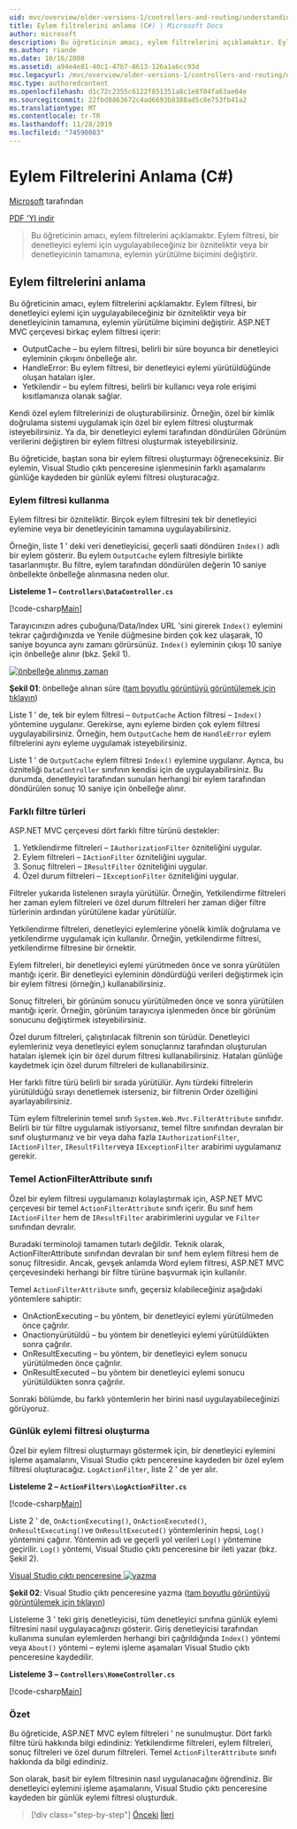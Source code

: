 ```yaml
---
uid: mvc/overview/older-versions-1/controllers-and-routing/understanding-action-filters-cs
title: Eylem filtrelerini anlama (C#) | Microsoft Docs
author: microsoft
description: Bu öğreticinin amacı, eylem filtrelerini açıklamaktır. Eylem filtresi, bir denetleyici eylemine veya bir denetleyicinin tamamına uygulayabileceğiniz bir özniteliktir...
ms.author: riande
ms.date: 10/16/2008
ms.assetid: a94e4e81-40c1-47b7-8613-126a1a6cc93d
msc.legacyurl: /mvc/overview/older-versions-1/controllers-and-routing/understanding-action-filters-cs
msc.type: authoredcontent
ms.openlocfilehash: d1c72c2355c6122f851351a8c1e8f04fa63ae04e
ms.sourcegitcommit: 22fbd8863672c4ad6693b8388ad5c8e753fb41a2
ms.translationtype: MT
ms.contentlocale: tr-TR
ms.lasthandoff: 11/28/2019
ms.locfileid: "74590083"
---
```

# <a name="understanding-action-filters-c"></a>Eylem Filtrelerini Anlama (C#)

[Microsoft](https://github.com/microsoft) tarafından

[PDF 'YI indir](https://download.microsoft.com/download/e/f/3/ef3f2ff6-7424-48f7-bdaa-180ef64c3490/ASPNET_MVC_Tutorial_14_CS.pdf)

> Bu öğreticinin amacı, eylem filtrelerini açıklamaktır. Eylem filtresi, bir denetleyici eylemi için uygulayabileceğiniz bir özniteliktir veya bir denetleyicinin tamamına, eylemin yürütülme biçimini değiştirir.

## <a name="understanding-action-filters"></a>Eylem filtrelerini anlama

Bu öğreticinin amacı, eylem filtrelerini açıklamaktır. Eylem filtresi, bir denetleyici eylemi için uygulayabileceğiniz bir özniteliktir veya bir denetleyicinin tamamına, eylemin yürütülme biçimini değiştirir. ASP.NET MVC çerçevesi birkaç eylem filtresi içerir:

- OutputCache – bu eylem filtresi, belirli bir süre boyunca bir denetleyici eyleminin çıkışını önbelleğe alır.
- HandleError: Bu eylem filtresi, bir denetleyici eylemi yürütüldüğünde oluşan hataları işler.
- Yetkilendir – bu eylem filtresi, belirli bir kullanıcı veya role erişimi kısıtlamanıza olanak sağlar.

Kendi özel eylem filtrelerinizi de oluşturabilirsiniz. Örneğin, özel bir kimlik doğrulama sistemi uygulamak için özel bir eylem filtresi oluşturmak isteyebilirsiniz. Ya da, bir denetleyici eylemi tarafından döndürülen Görünüm verilerini değiştiren bir eylem filtresi oluşturmak isteyebilirsiniz.

Bu öğreticide, baştan sona bir eylem filtresi oluşturmayı öğreneceksiniz. Bir eylemin, Visual Studio çıktı penceresine işlenmesinin farklı aşamalarını günlüğe kaydeden bir günlük eylemi filtresi oluşturacağız.

### <a name="using-an-action-filter"></a>Eylem filtresi kullanma

Eylem filtresi bir özniteliktir. Birçok eylem filtresini tek bir denetleyici eylemine veya bir denetleyicinin tamamına uygulayabilirsiniz.

Örneğin, liste 1 ' deki veri denetleyicisi, geçerli saati döndüren `Index()` adlı bir eylem gösterir. Bu eylem `OutputCache` eylem filtresiyle birlikte tasarlanmıştır. Bu filtre, eylem tarafından döndürülen değerin 10 saniye önbellekte önbelleğe alınmasına neden olur.

**Listeleme 1 – `Controllers\DataController.cs`**

[!code-csharp[Main](understanding-action-filters-cs/samples/sample1.cs)]

Tarayıcınızın adres çubuğuna/Data/Index URL 'sini girerek `Index()` eylemini tekrar çağırdığınızda ve Yenile düğmesine birden çok kez ulaşarak, 10 saniye boyunca aynı zamanı görürsünüz. `Index()` eyleminin çıkışı 10 saniye için önbelleğe alınır (bkz. Şekil 1).

[![önbelleğe alınmış zaman](understanding-action-filters-cs/_static/image2.png)](understanding-action-filters-cs/_static/image1.png)

**Şekil 01**: önbelleğe alınan süre ([tam boyutlu görüntüyü görüntülemek için tıklayın](understanding-action-filters-cs/_static/image3.png))

Liste 1 ' de, tek bir eylem filtresi – `OutputCache` Action filtresi – `Index()` yöntemine uygulanır. Gerekirse, aynı eyleme birden çok eylem filtresi uygulayabilirsiniz. Örneğin, hem `OutputCache` hem de `HandleError` eylem filtrelerini aynı eyleme uygulamak isteyebilirsiniz.

Liste 1 ' de `OutputCache` eylem filtresi `Index()` eylemine uygulanır. Ayrıca, bu özniteliği `DataController` sınıfının kendisi için de uygulayabilirsiniz. Bu durumda, denetleyici tarafından sunulan herhangi bir eylem tarafından döndürülen sonuç 10 saniye için önbelleğe alınır.

### <a name="the-different-types-of-filters"></a>Farklı filtre türleri

ASP.NET MVC çerçevesi dört farklı filtre türünü destekler:

1. Yetkilendirme filtreleri – `IAuthorizationFilter` özniteliğini uygular.
2. Eylem filtreleri – `IActionFilter` özniteliğini uygular.
3. Sonuç filtreleri – `IResultFilter` özniteliğini uygular.
4. Özel durum filtreleri – `IExceptionFilter` özniteliğini uygular.

Filtreler yukarıda listelenen sırayla yürütülür. Örneğin, Yetkilendirme filtreleri her zaman eylem filtreleri ve özel durum filtreleri her zaman diğer filtre türlerinin ardından yürütülene kadar yürütülür.

Yetkilendirme filtreleri, denetleyici eylemlerine yönelik kimlik doğrulama ve yetkilendirme uygulamak için kullanılır. Örneğin, yetkilendirme filtresi, yetkilendirme filtresine bir örnektir.

Eylem filtreleri, bir denetleyici eylemi yürütmeden önce ve sonra yürütülen mantığı içerir. Bir denetleyici eyleminin döndürdüğü verileri değiştirmek için bir eylem filtresi (örneğin,) kullanabilirsiniz.

Sonuç filtreleri, bir görünüm sonucu yürütülmeden önce ve sonra yürütülen mantığı içerir. Örneğin, görünüm tarayıcıya işlenmeden önce bir görünüm sonucunu değiştirmek isteyebilirsiniz.

Özel durum filtreleri, çalıştırılacak filtrenin son türüdür. Denetleyici eylemleriniz veya denetleyici eylem sonuçlarınız tarafından oluşturulan hataları işlemek için bir özel durum filtresi kullanabilirsiniz. Hataları günlüğe kaydetmek için özel durum filtreleri de kullanabilirsiniz.

Her farklı filtre türü belirli bir sırada yürütülür. Aynı türdeki filtrelerin yürütüldüğü sırayı denetlemek isterseniz, bir filtrenin Order özelliğini ayarlayabilirsiniz.

Tüm eylem filtrelerinin temel sınıfı `System.Web.Mvc.FilterAttribute` sınıfıdır. Belirli bir tür filtre uygulamak istiyorsanız, temel filtre sınıfından devralan bir sınıf oluşturmanız ve bir veya daha fazla `IAuthorizationFilter`, `IActionFilter`, `IResultFilter`veya `IExceptionFilter` arabirimi uygulamanız gerekir.

### <a name="the-base-actionfilterattribute-class"></a>Temel ActionFilterAttribute sınıfı

Özel bir eylem filtresi uygulamanızı kolaylaştırmak için, ASP.NET MVC çerçevesi bir temel `ActionFilterAttribute` sınıfı içerir. Bu sınıf hem `IActionFilter` hem de `IResultFilter` arabirimlerini uygular ve `Filter` sınıfından devralır.

Buradaki terminoloji tamamen tutarlı değildir. Teknik olarak, ActionFilterAttribute sınıfından devralan bir sınıf hem eylem filtresi hem de sonuç filtresidir. Ancak, gevşek anlamda Word eylem filtresi, ASP.NET MVC çerçevesindeki herhangi bir filtre türüne başvurmak için kullanılır.

Temel `ActionFilterAttribute` sınıfı, geçersiz kılabileceğiniz aşağıdaki yöntemlere sahiptir:

- OnActionExecuting – bu yöntem, bir denetleyici eylemi yürütülmeden önce çağrılır.
- Onactionyürütüldü – bu yöntem bir denetleyici eylemi yürütüldükten sonra çağrılır.
- OnResultExecuting – bu yöntem, bir denetleyici eylem sonucu yürütülmeden önce çağrılır.
- OnResultExecuted – bu yöntem bir denetleyici eylemi sonucu yürütüldükten sonra çağrılır.

Sonraki bölümde, bu farklı yöntemlerin her birini nasıl uygulayabileceğinizi görüyoruz.

### <a name="creating-a-log-action-filter"></a>Günlük eylemi filtresi oluşturma

Özel bir eylem filtresi oluşturmayı göstermek için, bir denetleyici eylemini işleme aşamalarını, Visual Studio çıktı penceresine kaydeden bir özel eylem filtresi oluşturacağız. `LogActionFilter`, liste 2 ' de yer alır.

**Listeleme 2 – `ActionFilters\LogActionFilter.cs`**

[!code-csharp[Main](understanding-action-filters-cs/samples/sample2.cs)]

Liste 2 ' de, `OnActionExecuting()`, `OnActionExecuted()`, `OnResultExecuting()`ve `OnResultExecuted()` yöntemlerinin hepsi, `Log()` yöntemini çağırır. Yöntemin adı ve geçerli yol verileri `Log()` yöntemine geçirilir. `Log()` yöntemi, Visual Studio çıktı penceresine bir ileti yazar (bkz. Şekil 2).

[Visual Studio çıktı penceresine ![yazma](understanding-action-filters-cs/_static/image5.png)](understanding-action-filters-cs/_static/image4.png)

**Şekil 02**: Visual Studio çıktı penceresine yazma ([tam boyutlu görüntüyü görüntülemek için tıklayın](understanding-action-filters-cs/_static/image6.png))

Listeleme 3 ' teki giriş denetleyicisi, tüm denetleyici sınıfına günlük eylemi filtresini nasıl uygulayacağınızı gösterir. Giriş denetleyicisi tarafından kullanıma sunulan eylemlerden herhangi biri çağrıldığında `Index()` yöntemi veya `About()` yöntemi – eylemi işleme aşamaları Visual Studio çıktı penceresine kaydedilir.

**Listeleme 3 – `Controllers\HomeController.cs`**

[!code-csharp[Main](understanding-action-filters-cs/samples/sample3.cs)]

### <a name="summary"></a>Özet

Bu öğreticide, ASP.NET MVC eylem filtreleri ' ne sunulmuştur. Dört farklı filtre türü hakkında bilgi edindiniz: Yetkilendirme filtreleri, eylem filtreleri, sonuç filtreleri ve özel durum filtreleri. Temel `ActionFilterAttribute` sınıfı hakkında da bilgi edindiniz.

Son olarak, basit bir eylem filtresinin nasıl uygulanacağını öğrendiniz. Bir denetleyici eylemini işleme aşamalarını, Visual Studio çıktı penceresine kaydeden bir günlük eylemi filtresi oluşturduk.

> [!div class="step-by-step"]
> [Önceki](asp-net-mvc-routing-overview-cs.md)
> [İleri](improving-performance-with-output-caching-cs.md)
